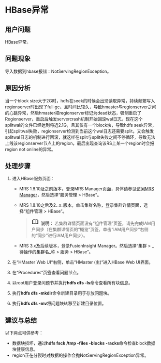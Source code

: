 # HBase异常<a name="mrs_03_0217"></a>

## 用户问题<a name="section18305143583116"></a>

HBase异常。

## 问题现象<a name="section117424454313"></a>

导入数据到hbase报错：NotServingRegionException。

## 原因分析<a name="section1237061220324"></a>

当一个block size大于2G时，hdfs在seek的时候会出现读取异常，持续频繁写入regionserver时出现了full gc，且时间比较久，导致hmaster与regionserver之间的心跳异常，然后hmaster把regionserver标记为dead状态，强制重启了Regionserver，重启后触发servercrash机制开始回滚wal日志。现在这个splitwal的文件已经达到将近2.1G，且其仅有一个block块，导致hdfs seek异常，引起splitwal失败，regionserver检测到当前这个wal日志还需要split，又会触发splitwal日志的机制进行回滚，就这样在split与split失败之间不停循环，导致无法上线该regionserver节点上的region，最后出现查询该RS上某一个region时会报region not online的异常。

## 处理步骤<a name="section10354134118129"></a>

1.  进入HBase服务页面：
    -   MRS 1.8.10及之前版本，登录MRS Manager页面，具体请参见[访问MRS Manager](https://support.huaweicloud.com/usermanual-mrs/mrs_01_0102.html)，然后选择“服务管理 \> HBase”。
    -   MRS 1.8.10之后及2._x_版本，单击集群名称，登录集群详情页面，选择“组件管理 \> HBase”。

        >![](public_sys-resources/icon-note.gif) **说明：** 
        >若集群详情页面没有“组件管理”页签，请先完成IAM用户同步（在集群详情页的“概览”页签，单击“IAM用户同步“右侧的“同步”进行IAM用户同步）。

    -   MRS 3.x及后续版本，登录FusionInsight Manager。然后选择“集群 \>  _待操作的集群名_称 \> 服务 \> HBase”。

2.  在“HMaster Web UI“右侧，单击“HMaster \(主\)“进入HBase Web UI界面。
3.  在“Procedures“页签查看问题节点。
4.  以root用户登录问题节并执行**hdfs dfs -ls**命令查看所有块信息。
5.  执行**hdfs dfs -mkdir**命令新建目录用于存放问题块。
6.  执行**hdfs dfs -mv**将问题块转移至新建目录位置。

## 建议与总结<a name="section8898183420"></a>

以下两点可供参考：

-   数据块损坏，通过**hdfs fsck /tmp -files -blocks -racks**命令检查block数据块健康信息。
-   region正在分裂时对数据的操作会抛NotServingRegionException异常。


